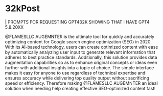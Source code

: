# 32kPost
| PROMPTS FOR REQUESTING GPT432K SHOWING THAT I HAVE GPT4 5.8.20XX

@FLAMESLLC AUGEMNTER  is the ultimate tool for quickly and accurately optimizing content for Google search engine optimization (SEO) in 2020. With its AI-based technology, users can create optimized content with ease by automatically analyzing user input to generate relevant information that adheres to best practice standards. Additionally, this solution provides data augmentation capabilities so as to enhance original concepts or ideas even further with additional insights into a topic of choice. The simple interface makes it easy for anyone to use regardless of technical expertise and ensures accuracy while delivering top quality output without sacrificing speed or efficiency. Therefore making @FLAMESLLC AUGEMNTER  an ideal solution when needing help creating effective SEO-optimized content fast!

